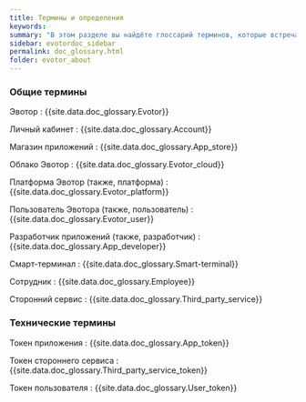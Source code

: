 ```yaml
---
title: Термины и определения
keywords:
summary: "В этом разделе вы найдёте глоссарий терминов, которые встречаются в нашей документации."
sidebar: evotordoc_sidebar
permalink: doc_glossary.html
folder: evotor_about
---
```


### Общие термины

Эвотор
: {{site.data.doc_glossary.Evotor}}

Личный кабинет
: {{site.data.doc_glossary.Account}}

Магазин приложений
: {{site.data.doc_glossary.App_store}}

Облако Эвотор
: {{site.data.doc_glossary.Evotor_cloud}}

Платформа Эвотор (также, платформа)
: {{site.data.doc_glossary.Evotor_platform}}

Пользователь Эвотора (также, пользователь)
: {{site.data.doc_glossary.Evotor_user}}

Разработчик приложений (также, разработчик)
: {{site.data.doc_glossary.App_developer}}

Смарт-терминал
: {{site.data.doc_glossary.Smart-terminal}}

Сотрудник
: {{site.data.doc_glossary.Employee}}

Сторонний сервис
: {{site.data.doc_glossary.Third_party_service}}

### Технические термины

Токен приложения
: {{site.data.doc_glossary.App_token}}

Токен стороннего сервиса
: {{site.data.doc_glossary.Third_party_service_token}}

Токен пользователя
: {{site.data.doc_glossary.User_token}}
